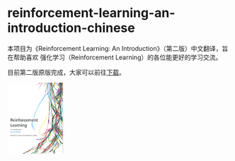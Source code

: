 # reinforcement-learning-an-introduction-chinese

本项目为《Reinforcement Learning: An Introduction》（第二版）中文翻译，旨在帮助喜欢
强化学习（Reinforcement Learning）的各位能更好的学习交流。

​目前第二版原版完成，大家可以前往[下载](http://incompleteideas.net/book/the-book-2nd.html)。

![cover](./smallbookcover.gif)
